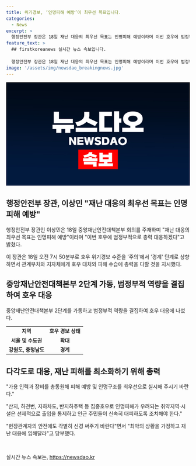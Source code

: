 ```yaml
---
title: 위기경보, ‘인명피해 예방’이 최우선 목표입니다.
categories:
  - News
excerpt: >
  행정안전부 장관은 18일 재난 대응의 최우선 목표는 인명피해 예방이라며 이번 호우에 범정부적으로 총력 대응하겠다고 밝혔다. 호우로 인한 재난피해로부터 시민을 지키기 위해 중앙재난안전대책본부를 2단계 가동하고, 장비와 인력을 총동원해 피해 예방 및 인명구조를 최우선으로 실시할 것을 당부했다. 관계부처와 지자체는 취약지역 및 시설에 대한 예찰을 강화하고, 대피와 통제 등 안전조치를 취할 것을 강조했다. 요 앞으로도 산지, 하천변, 지하차도, 반지하주택 등에서 추가적인 피해가 발생하지 않도록 응급복구를 신속히 조치할 것을 당부했다.
feature_text: >
  ## firstkoreanews 실시간 뉴스 속보입니다.

  행정안전부 장관은 18일 재난 대응의 최우선 목표는 인명피해 예방이라며 이번 호우에 범정부적으로 총력 대응하겠다고 밝혔다. 호우로 인한 재난피해로부터 시민을 지키기 위해 중앙재난안전대책본부를 2단계 가동하고, 장비와 인력을 총동원해 피해 예방 및 인명구조를 최우선으로 실시할 것을 당부했다. 관계부처와 지자체는 취약지역 및 시설에 대한 예찰을 강화하고, 대피와 통제 등 안전조치를 취할 것을 강조했다. 요 앞으로도 산지, 하천변, 지하차도, 반지하주택 등에서 추가적인 피해가 발생하지 않도록 응급복구를 신속히 조치할 것을 당부했다.
image: '/assets/img/newsdao_breakingnews.jpg'
---
```


<p><img src="/assets/img/newsdao_breakingnews.jpg" alt="firstkoreanews 속보" /></p>

<h2 data-ke-size="size26">행정안전부 장관, 이상민 "재난 대응의 최우선 목표는 인명피해 예방"</h2>

<p data-ke-size="size16">행정안전부 장관인 이상민은 18일 중앙재난안전대책본부 회의를 주재하며 "재난 대응의 최우선 목표는 인명피해 예방"이라며 "이번 호우에 범정부적으로 총력 대응하겠다"고 밝혔다.</p>

<p data-ke-size="size16">이 장관은 18일 오전 7시 50분부로 호우 위기경보 수준을 '주의'에서 '경계' 단계로 상향하면서 관계부처와 지자체에게 호우 대처와 피해 수습에 총력을 다할 것을 지시했다.</p>

<h2 data-ke-size="size26">중앙재난안전대책본부 2단계 가동, 범정부적 역량을 결집하여 호우 대응</h2>

<p data-ke-size="size16">중앙재난안전대책본부 2단계를 가동하고 범정부적 역량을 결집하여 호우 대응에 나섰다.</p>

<table>
    <tr>
        <td style="text-align: center; height: 17px;"><b>지역</b></td>
        <td style="text-align: center; height: 17px;"><b>호우 경보 상태</b></td>
    </tr>
    <tr>
        <td style="text-align: center; height: 17px;"><b>서울 및 수도권</b></td>
        <td style="text-align: center; height: 17px;"><b>확대</b></td>
    </tr>
    <tr>
        <td style="text-align: center; height: 17px;"><b>강원도, 충청남도</b></td>
        <td style="text-align: center; height: 17px;"><b>경계</b></td>
    </tr>
</table>

<h2 data-ke-size="size26">다각도로 대응, 재난 피해를 최소화하기 위해 총력</h2>

<p data-ke-size="size16">"가용 인력과 장비를 총동원해 피해 예방 및 인명구조를 최우선으로 실시해 주시기 바란다."</p>

<p data-ke-size="size16">"산지, 하천변, 지하차도, 반지하주택 등 집중호우로 인명피해가 우려되는 취약지역·시설은 선제적으로 출입을 통제하고 인근 주민들이 신속히 대피하도록 조치해야 한다."</p>

<p data-ke-size="size16">"현장관계자의 안전에도 각별히 신경 써주기 바란다"면서 "최악의 상황을 가정하고 재난 대응에 임해달라"고 당부했다.</p>

<p data-ke-size="size16">&nbsp;</p>
실시간 뉴스 속보는, <a href="https://newsdao.kr" rel="dofollow">https://newsdao.kr</a>


